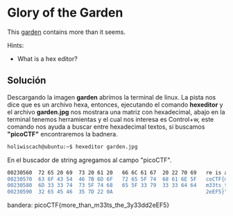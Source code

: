 # Glory of the Garden
This [garden](https://jupiter.challenges.picoctf.org/static/4153422e18d40363e7ffc7e15a108683/garden.jpg) contains more than it seems.

Hints:
- What is a hex editor?

## Solución
Descargando la imagen **garden** abrimos la terminal de linux. La pista nos dice que es un archivo hexa, entonces, ejecutando el comando **hexeditor** y el archivo **garden.jpg** nos mostrara una matriz con hexadecimal, abajo en la terminal tenemos herramientas y el cual nos interesa es Control+w, este comando nos ayuda a buscar entre hexadecimal textos, si buscamos **"picoCTF"** encontraremos la badnera.

``` bash
holiwiscach@ubuntu:~$ hexeditor garden.jpg 
```

En el buscador de string agregamos al campo "picoCTF".

``` bash 
00230560  72 65 20 69  73 20 61 20   66 6C 61 67  20 22 70 69   re is a flag "pi
00230570  63 6F 43 54  46 7B 6D 6F   72 65 5F 74  68 61 6E 5F   coCTF{more_than_
00230580  6D 33 33 74  73 5F 74 68   65 5F 33 79  33 33 64 64   m33ts_the_3y33dd
00230590  32 65 45 46  35 7D 22 0A                              2eEF5}".

```

bandera:
picoCTF{more_than_m33ts_the_3y33dd2eEF5}